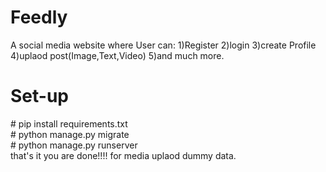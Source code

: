 # Feedly
A social media website where User can:
1)Register
2)login
3)create Profile
4)uplaod post(Image,Text,Video)
5)and much more.
<h1> Set-up </h1>
# pip install requirements.txt <br>
# python manage.py migrate <br>
# python manage.py runserver <br>
that's it you are done!!!!
for media uplaod dummy data.
